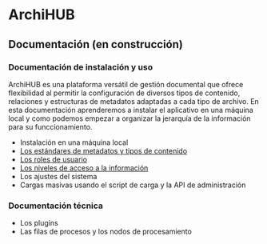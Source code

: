 # ArchiHUB
## Documentación (en construcción)

### Documentación de instalación y uso

ArchiHUB es una plataforma versátil de gestión documental que ofrece flexibilidad al permitir la configuración de diversos tipos de contenido, relaciones y estructuras de metadatos adaptadas a cada tipo de archivo. En esta documentación aprenderemos a instalar el aplicativo en una máquina local y como podemos empezar a organizar la jerarquía de la información para su funccionamiento.

- Instalación en una máquina local
- [Los estándares de metadatos y tipos de contenido](estandares.md)
- [Los roles de usuario](roles.md)
- [Los niveles de acceso a la información](acceso.md)
- Los ajustes del sistema
- Cargas masivas usando el script de carga y la API de administración

### Documentación técnica

- Los plugins
- Las filas de procesos y los nodos de procesamiento
